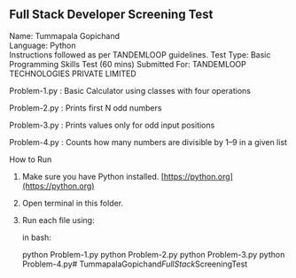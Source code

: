 ## Full Stack Developer Screening Test
Name: Tummapala Gopichand  
Language: Python  
Instructions followed as per TANDEMLOOP guidelines.
Test Type: Basic Programming Skills Test (60 mins)
Submitted For: TANDEMLOOP TECHNOLOGIES PRIVATE LIMITED


Problem-1.py :  Basic Calculator using classes with four operations

Problem-2.py : Prints first N odd numbers

Problem-3.py :  Prints values only for odd input positions

Problem-4.py  :  Counts how many numbers are divisible by 1–9 in a given list


How to Run

1. Make sure you have Python installed. [https://python.org](https://python.org)
2. Open terminal in this folder.
3. Run each file using:

   in bash: 

   python Problem-1.py
   python Problem-2.py
   python Problem-3.py
   python Problem-4.py#   T u m m a p a l a G o p i c h a n d _ F u l l S t a c k _ S c r e e n i n g T e s t  
 